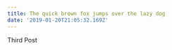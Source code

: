 ```yaml
---
title: The quick brown fox jumps over the lazy dog
date: '2019-01-20T21:05:32.169Z'
---
```


Third Post
